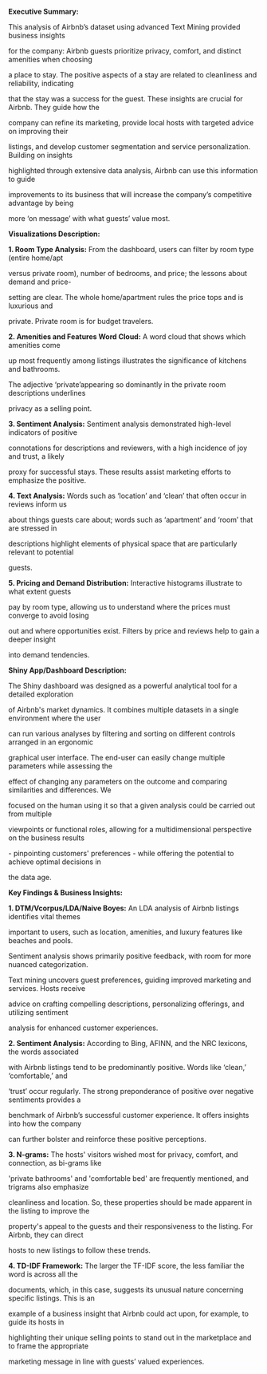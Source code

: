 <a name="br5"></a> 

**Executive Summary:**


This analysis of Airbnb’s dataset using advanced Text Mining provided business insights

for the company: Airbnb guests prioritize privacy, comfort, and distinct amenities when choosing

a place to stay. The positive aspects of a stay are related to cleanliness and reliability, indicating

that the stay was a success for the guest. These insights are crucial for Airbnb. They guide how the

company can refine its marketing, provide local hosts with targeted advice on improving their

listings, and develop customer segmentation and service personalization. Building on insights

highlighted through extensive data analysis, Airbnb can use this information to guide

improvements to its business that will increase the company’s competitive advantage by being

more ‘on message’ with what guests’ value most.


<a name="br5"></a> 


**Visualizations Description:**


**1. Room Type Analysis:** From the dashboard, users can filter by room type (entire home/apt

versus private room), number of bedrooms, and price; the lessons about demand and price-

setting are clear. The whole home/apartment rules the price tops and is luxurious and

private. Private room is for budget travelers.

**2. Amenities and Features Word Cloud:** A word cloud that shows which amenities come

up most frequently among listings illustrates the significance of kitchens and bathrooms.

The adjective ‘private’appearing so dominantly in the private room descriptions underlines

privacy as a selling point.

**3. Sentiment Analysis:** Sentiment analysis demonstrated high-level indicators of positive

connotations for descriptions and reviewers, with a high incidence of joy and trust, a likely

proxy for successful stays. These results assist marketing efforts to emphasize the positive.

**4. Text Analysis:** Words such as ‘location’ and ‘clean’ that often occur in reviews inform us

about things guests care about; words such as ‘apartment’ and ‘room’ that are stressed in

descriptions highlight elements of physical space that are particularly relevant to potential

guests.

**5. Pricing and Demand Distribution:** Interactive histograms illustrate to what extent guests

pay by room type, allowing us to understand where the prices must converge to avoid losing

out and where opportunities exist. Filters by price and reviews help to gain a deeper insight

into demand tendencies.

**Shiny App/Dashboard Description:**

The Shiny dashboard was designed as a powerful analytical tool for a detailed exploration

of Airbnb's market dynamics. It combines multiple datasets in a single environment where the user

can run various analyses by filtering and sorting on different controls arranged in an ergonomic

graphical user interface. The end-user can easily change multiple parameters while assessing the

effect of changing any parameters on the outcome and comparing similarities and differences. We

focused on the human using it so that a given analysis could be carried out from multiple

viewpoints or functional roles, allowing for a multidimensional perspective on the business results

\- pinpointing customers' preferences - while offering the potential to achieve optimal decisions in

the data age.


<a name="br5"></a> 


**Key Findings & Business Insights:**


**1. DTM/Vcorpus/LDA/Naive Boyes:** An LDA analysis of Airbnb listings identifies vital themes

important to users, such as location, amenities, and luxury features like beaches and pools.

Sentiment analysis shows primarily positive feedback, with room for more nuanced categorization.

Text mining uncovers guest preferences, guiding improved marketing and services. Hosts receive

advice on crafting compelling descriptions, personalizing offerings, and utilizing sentiment

analysis for enhanced customer experiences.

**2. Sentiment Analysis:** According to Bing, AFINN, and the NRC lexicons, the words associated

with Airbnb listings tend to be predominantly positive. Words like ‘clean,’ ‘comfortable,’ and

‘trust’ occur regularly. The strong preponderance of positive over negative sentiments provides a

benchmark of Airbnb’s successful customer experience. It offers insights into how the company

can further bolster and reinforce these positive perceptions.

**3. N-grams:** The hosts' visitors wished most for privacy, comfort, and connection, as bi-grams like

'private bathrooms' and 'comfortable bed' are frequently mentioned, and trigrams also emphasize

cleanliness and location. So, these properties should be made apparent in the listing to improve the

property's appeal to the guests and their responsiveness to the listing. For Airbnb, they can direct

hosts to new listings to follow these trends.

**4. TD-IDF Framework:** The larger the TF-IDF score, the less familiar the word is across all the

documents, which, in this case, suggests its unusual nature concerning specific listings. This is an

example of a business insight that Airbnb could act upon, for example, to guide its hosts in

highlighting their unique selling points to stand out in the marketplace and to frame the appropriate

marketing message in line with guests’ valued experiences.

